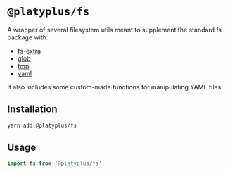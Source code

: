 # `@platyplus/fs`

A wrapper of several filesystem utils meant to supplement the standard fs package with:

- [fs-extra](https://github.com/jprichardson/node-fs-extra)
- [glob](https://github.com/isaacs/node-glob)
- [tmp](https://github.com/raszi/node-tmp)
- [yaml](https://github.com/eemeli/yaml)

It also includes some custom-made functions for manipulating YAML files.

## Installation

```sh
yarn add @platyplus/fs
```

## Usage

```js
import fs from '@platyplus/fs'
```
